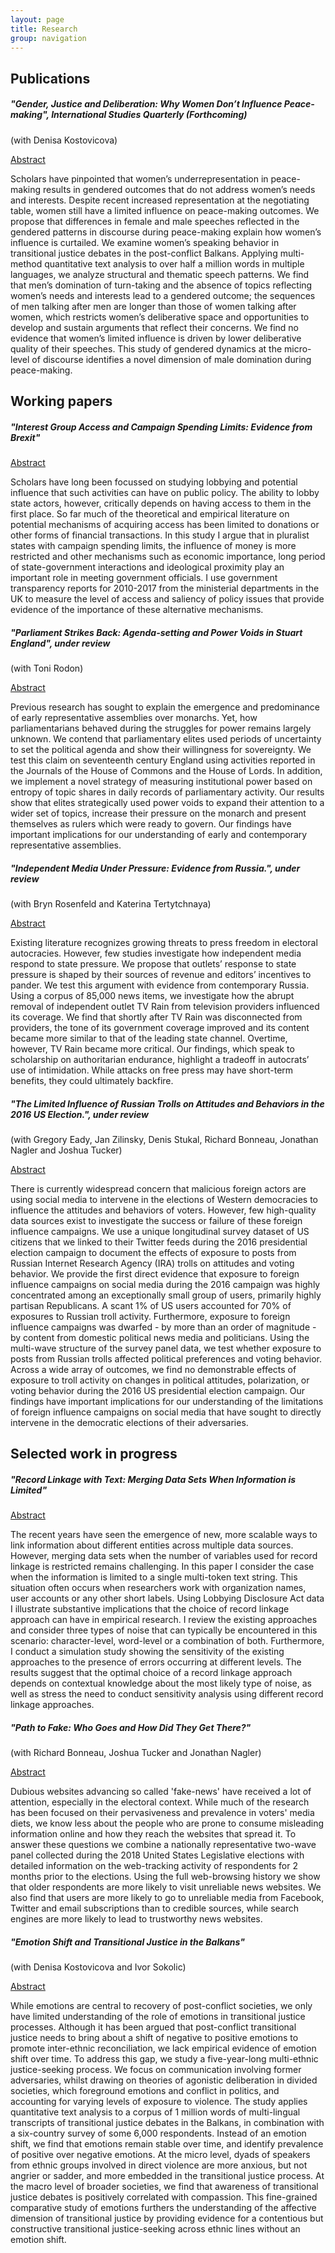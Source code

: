 ```yaml
---
layout: page
title: Research
group: navigation
---
```


## Publications

##### "Gender, Justice and Deliberation: Why Women Don’t Influence Peace-making", *International Studies Quarterly (Forthcoming)*
(with Denisa Kostovicova)

<p><a class="btn btn-info" data-toggle="collapse" href="#collapseAbstract1"
role="button" aria-expanded="false" aria-controls="collapseAbstract1">Abstract</a></p>
<div class="collapse" id="collapseAbstract1">
<div class="card card-body">
Scholars have pinpointed that women’s underrepresentation in peace-making results in gendered outcomes that do not address women’s needs and interests. Despite recent increased representation at the negotiating table, women still have a limited influence on peace-making outcomes. We propose that differences in female and male speeches reflected in the gendered patterns in discourse during peace-making explain how women’s influence is curtailed. We examine women’s speaking behavior in transitional justice debates in the post-conflict Balkans. Applying multi-method quantitative text analysis to over half a million words in multiple languages, we analyze structural and thematic speech patterns. We find that men’s domination of turn-taking and the absence of topics reflecting women’s needs and interests lead to a gendered outcome; the sequences of men talking after men are longer than those of women talking after women, which restricts women’s deliberative space and opportunities to develop and sustain arguments that reflect their concerns. We find no evidence that women’s limited influence is driven by lower deliberative quality of their speeches. This study of gendered dynamics at the micro-level of discourse identifies a novel dimension of male domination during peace-making.
</div>
</div>

## Working papers

##### "Interest Group Access and Campaign Spending Limits: Evidence from Brexit"
<p><a class="btn btn-info" data-toggle="collapse" href="#collapseAbstract2"
role="button" aria-expanded="false" aria-controls="collapseAbstract2">Abstract</a></p>
<div class="collapse" id="collapseAbstract2">
<div class="card card-body">
Scholars have long been focussed on studying lobbying and potential influence that such activities can have on public policy. The ability to lobby state actors, however, critically depends on having access to them in the first place. So far much of the theoretical and empirical literature on potential mechanisms of acquiring access has been limited to donations or other forms of financial transactions. In this study I argue that in pluralist states with campaign spending limits, the influence of money is more restricted and other mechanisms such as economic importance, long period of state-government interactions and ideological proximity play an important role in meeting government officials. I use government transparency reports for 2010-2017 from the ministerial departments in the UK to measure the level of access and saliency of policy issues that provide evidence of the importance of these alternative mechanisms.
</div>
</div>

##### "Parliament Strikes Back: Agenda-setting and Power Voids in Stuart England", *under review*
(with Toni Rodon)

<p><a class="btn btn-info" data-toggle="collapse" href="#collapseAbstract3"
role="button" aria-expanded="false" aria-controls="collapseAbstract3">Abstract</a></p>
<div class="collapse" id="collapseAbstract3">
<div class="card card-body">
Previous research has sought to explain the emergence and predominance of early representative assemblies over monarchs. Yet, how parliamentarians behaved during the struggles for power remains largely unknown. We contend that parliamentary elites used periods of uncertainty to set the political agenda and show their willingness for sovereignty. We test this claim on seventeenth century England using activities reported in the Journals of the House of Commons and the House of Lords. In addition, we implement a novel strategy of measuring institutional power based on entropy of topic shares in daily records of parliamentary activity. Our results show that elites strategically used power voids to expand their attention to a wider set of topics, increase their pressure on the monarch and present themselves as rulers which were ready to govern. Our findings have important implications for our understanding of early and contemporary representative assemblies.
</div>
</div>

##### "Independent Media Under Pressure: Evidence from Russia.", *under review*
(with Bryn Rosenfeld and Katerina Tertytchnaya)

<p><a class="btn btn-info" data-toggle="collapse" href="#collapseAbstract4"
role="button" aria-expanded="false" aria-controls="collapseAbstract4">Abstract</a></p>
<div class="collapse" id="collapseAbstract4">
<div class="card card-body">
Existing literature recognizes growing threats to press freedom in electoral autocracies. However, few studies investigate how independent media respond to state pressure. We propose that outlets’ response to state pressure is shaped by their sources of revenue and editors’ incentives to pander. We test this argument with evidence from contemporary Russia. Using a corpus of 85,000 news items, we investigate how the abrupt removal of independent outlet TV Rain from television providers influenced its coverage. We find that shortly after TV Rain was disconnected from providers, the tone of its government coverage improved and its content became more similar to that of the leading state channel. Overtime, however, TV Rain became more critical. Our findings, which speak to scholarship on authoritarian endurance, highlight a tradeoff in autocrats’ use of intimidation. While attacks on free press may have short-term benefits, they could ultimately backfire.
</div>
</div>

##### "The Limited Influence of Russian Trolls on Attitudes and Behaviors in the 2016 US Election.", *under review*
(with Gregory Eady, Jan Zilinsky, Denis Stukal, Richard Bonneau, Jonathan Nagler and Joshua Tucker)

<p><a class="btn btn-info" data-toggle="collapse" href="#collapseAbstract5"
role="button" aria-expanded="false" aria-controls="collapseAbstract5">Abstract</a></p>
<div class="collapse" id="collapseAbstract5">
<div class="card card-body">
There is currently widespread concern that malicious foreign actors are using social media to intervene in the elections of Western democracies to influence the attitudes and behaviors of voters. However, few high-quality data sources exist to investigate the success or failure of these foreign influence campaigns. We use a unique longitudinal survey dataset of US citizens that we linked to their Twitter feeds during the 2016 presidential election campaign to document the effects of exposure to posts from Russian Internet Research Agency (IRA) trolls on attitudes and voting behavior. We provide the first direct evidence that exposure to foreign influence campaigns on social media during the 2016 campaign was highly concentrated among an exceptionally small group of users, primarily highly partisan Republicans. A scant 1% of US users accounted for 70% of exposures to Russian troll activity. Furthermore, exposure to foreign influence campaigns was dwarfed - by more than an order of magnitude - by content from domestic political news media and politicians. Using the multi-wave structure of the survey panel data, we test whether exposure to posts from Russian trolls affected political preferences and voting behavior. Across a wide array of outcomes, we find no demonstrable effects of exposure to troll activity on changes in political attitudes, polarization, or voting behavior during the 2016 US presidential election campaign. Our findings have important implications for our understanding of the limitations of foreign influence campaigns on social media that have sought to directly intervene in the democratic elections of their adversaries.
</div>
</div>


## Selected work in progress

##### "Record Linkage with Text: Merging Data Sets When Information is Limited"
<p><a class="btn btn-info" data-toggle="collapse" href="#collapseAbstract6"
role="button" aria-expanded="false" aria-controls="collapseAbstract6">Abstract</a></p>
<div class="collapse" id="collapseAbstract6">
<div class="card card-body">
The recent years have seen the emergence of new, more scalable ways to link information about different entities across multiple data sources. However, merging data sets when the number of variables used for record linkage is restricted remains challenging. In this paper I consider the case when the information is limited to a single multi-token text string. This situation often occurs when researchers work with organization names, user accounts or any other short labels. Using Lobbying Disclosure Act data I illustrate substantive implications that the choice of record linkage approach can have in empirical research. I review the existing approaches and consider three types of noise that can typically be encountered in this scenario: character-level, word-level or a combination of both. Furthermore, I conduct a simulation study showing the sensitivity of the existing approaches to the presence of errors occurring at different levels. The results suggest that the optimal choice of a record linkage approach depends on contextual knowledge about the most likely type of noise, as well as stress the need to conduct sensitivity analysis using different record linkage approaches.
</div>
</div>

##### "Path to Fake: Who Goes and How Did They Get There?"
(with Richard Bonneau, Joshua Tucker and Jonathan Nagler)

<p><a class="btn btn-info" data-toggle="collapse" href="#collapseAbstract7"
role="button" aria-expanded="false" aria-controls="collapseAbstract7">Abstract</a></p>
<div class="collapse" id="collapseAbstract7">
<div class="card card-body">
Dubious websites advancing so called 'fake-news' have received a lot of attention, especially in the electoral context. While much of the research has been focused on their pervasiveness and prevalence in voters' media diets, we know less about the people who are prone to consume misleading information online and how they reach the websites that spread it. To answer these questions we combine a nationally representative two-wave panel collected during the 2018 United States Legislative elections with detailed information on the web-tracking activity of respondents for 2 months prior to the elections. Using the full web-browsing history we show that older respondents are more likely to visit unreliable news websites. We also find that users are more likely to go to unreliable media from Facebook, Twitter and email subscriptions than to credible sources, while search engines are more likely to lead to trustworthy news websites.
</div>
</div>

##### "Emotion Shift and Transitional Justice in the Balkans"
(with Denisa Kostovicova and Ivor Sokolic)

<p><a class="btn btn-info" data-toggle="collapse" href="#collapseAbstract8"
role="button" aria-expanded="false" aria-controls="collapseAbstract8">Abstract</a></p>
<div class="collapse" id="collapseAbstract8">
<div class="card card-body">
While emotions are central to recovery of post-conflict societies, we only have limited understanding of the role of emotions in transitional justice processes. Although it has been argued that post-conflict transitional justice needs to bring about a shift of negative to positive emotions to promote inter-ethnic reconciliation, we lack empirical evidence of emotion shift over time. To address this gap, we study a five-year-long multi-ethnic justice-seeking process. We focus on communication involving former adversaries, whilst drawing on theories of agonistic deliberation in divided societies, which foreground emotions and conflict in politics, and accounting for varying levels of exposure to violence. The study applies quantitative text analysis to a corpus of 1 million words of multi-lingual transcripts of transitional justice debates in the Balkans, in combination with a six-country survey of some 6,000 respondents. Instead of an emotion shift, we find that emotions remain stable over time, and identify prevalence of positive over negative emotions. At the micro level, dyads of speakers from ethnic groups involved in direct violence are more anxious, but not angrier or sadder, and more embedded in the transitional justice process. At the macro level of broader societies, we find that awareness of transitional justice debates is positively correlated with compassion. This fine-grained comparative study of emotions furthers the understanding of the affective dimension of transitional justice by providing evidence for a contentious but constructive transitional justice-seeking across ethnic lines without an emotion shift.
</div>
</div>
